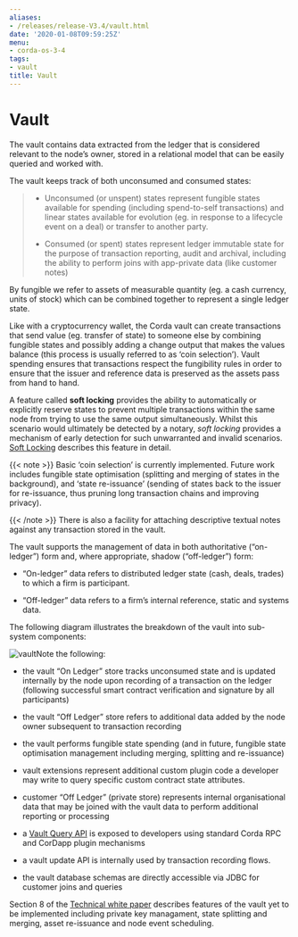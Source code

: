 ```yaml
---
aliases:
- /releases/release-V3.4/vault.html
date: '2020-01-08T09:59:25Z'
menu:
- corda-os-3-4
tags:
- vault
title: Vault
---
```



# Vault

The vault contains data extracted from the ledger that is considered relevant to the node’s owner, stored in a relational model
            that can be easily queried and worked with.

The vault keeps track of both unconsumed and consumed states:

> 
> 
> * Unconsumed (or unspent) states represent fungible states available for spending (including spend-to-self transactions)
>                         and linear states available for evolution (eg. in response to a lifecycle event on a deal) or transfer to another party.
> 
> 
> * Consumed (or spent) states represent ledger immutable state for the purpose of transaction reporting, audit and archival, including the ability to perform joins with app-private data (like customer notes)
> 
> 
By fungible we refer to assets of measurable quantity (eg. a cash currency, units of stock) which can be combined
            together to represent a single ledger state.

Like with a cryptocurrency wallet, the Corda vault can create transactions that send value (eg. transfer of state) to
            someone else by combining fungible states and possibly adding a change output that makes the values balance (this
            process is usually referred to as ‘coin selection’). Vault spending ensures that transactions respect the fungibility
            rules in order to ensure that the issuer and reference data is preserved as the assets pass from hand to hand.

A feature called **soft locking** provides the ability to automatically or explicitly reserve states to prevent
            multiple transactions within the same node from trying to use the same output simultaneously. Whilst this scenario would
            ultimately be detected by a notary, *soft locking* provides a mechanism of early detection for such unwarranted and
            invalid scenarios. [Soft Locking](soft-locking.md) describes this feature in detail.


{{< note >}}
Basic ‘coin selection’ is currently implemented. Future work includes fungible state optimisation (splitting and
                merging of states in the background), and ‘state re-issuance’ (sending of states back to the
                issuer for re-issuance, thus pruning long transaction chains and improving privacy).

{{< /note >}}
There is also a facility for attaching descriptive textual notes against any transaction stored in the vault.

The vault supports the management of data in both authoritative (“on-ledger”) form and, where appropriate, shadow (“off-ledger”) form:


* “On-ledger” data refers to distributed ledger state (cash, deals, trades) to which a firm is participant.


* “Off-ledger” data refers to a firm’s internal reference, static and systems data.


The following diagram illustrates the breakdown of the vault into sub-system components:

![vault](/en/images/vault.png "vault")Note the following:


* the vault “On Ledger” store tracks unconsumed state and is updated internally by the node upon recording of a transaction on the ledger
                    (following successful smart contract verification and signature by all participants)


* the vault “Off Ledger” store refers to additional data added by the node owner subsequent to transaction recording


* the vault performs fungible state spending (and in future, fungible state optimisation management including merging, splitting and re-issuance)


* vault extensions represent additional custom plugin code a developer may write to query specific custom contract state attributes.


* customer “Off Ledger” (private store) represents internal organisational data that may be joined with the vault data to perform additional reporting or processing


* a [Vault Query API](api-vault-query.md) is exposed to developers using standard Corda RPC and CorDapp plugin mechanisms


* a vault update API is internally used by transaction recording flows.


* the vault database schemas are directly accessible via JDBC for customer joins and queries


Section 8 of the [Technical white paper](/en/pdf/corda-technical-whitepaper.pdf) describes features of the vault yet to be implemented including private key managament, state splitting and merging, asset re-issuance and node event scheduling.


